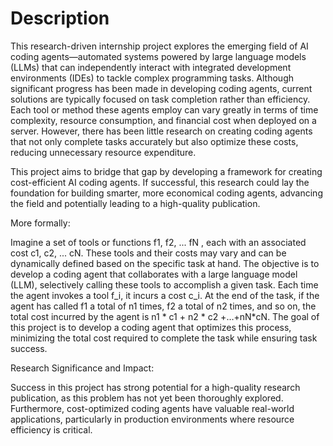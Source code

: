 # Description
This research-driven internship project explores the emerging field of AI coding agents—automated systems powered by large language models (LLMs) that can independently interact with integrated development environments (IDEs) to tackle complex programming tasks. Although significant progress has been made in developing coding agents, current solutions are typically focused on task completion rather than efficiency. Each tool or method these agents employ can vary greatly in terms of time complexity, resource consumption, and financial cost when deployed on a server. However, there has been little research on creating coding agents that not only complete tasks accurately but also optimize these costs, reducing unnecessary resource expenditure.


This project aims to bridge that gap by developing a framework for creating cost-efficient AI coding agents. If successful, this research could lay the foundation for building smarter, more economical coding agents, advancing the field and potentially leading to a high-quality publication.


More formally:


Imagine a set of tools or functions f1, f2, ... fN , each with an associated cost c1, c2, ... cN. These tools and their costs may vary and can be dynamically defined based on the specific task at hand. The objective is to develop a coding agent that collaborates with a large language model (LLM), selectively calling these tools to accomplish a given task.
Each time the agent invokes a tool f_i, it incurs a cost c_i. At the end of the task, if the agent has called f1 a total of n1 times, f2 a total of n2 times, and so on, the total cost incurred by the agent is n1 * c1 + n2 * c2 +…+nN*cN.
The goal of this project is to develop a coding agent that optimizes this process, minimizing the total cost required to complete the task while ensuring task success.


Research Significance and Impact:


Success in this project has strong potential for a high-quality research publication, as this problem has not yet been thoroughly explored. Furthermore, cost-optimized coding agents have valuable real-world applications, particularly in production environments where resource efficiency is critical.

